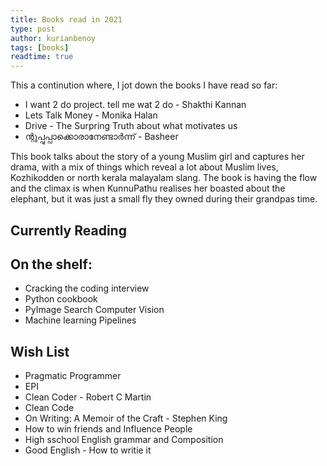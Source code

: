 ```yaml
---
title: Books read in 2021
type: post
author: kurianbenoy
tags: [books]
readtime: true
---
```


This a continution where, I jot down the books I have read so far:

-  I want 2 do project. tell me wat 2 do - Shakthi Kannan
- Lets Talk Money - Monika Halan
- Drive - The Surpring Truth about what motivates us
-  ന്റുപ്പുപ്പാക്കൊരാനേണ്ടാർന്ന് - Basheer 

This book talks about the story of a young Muslim girl and captures her drama, with a mix of things
which reveal a lot about Muslim lives, Kozhikodden or north kerala malayalam slang. The book is having
the flow and the climax is when KunnuPathu realises her boasted about the elephant, but it was just a small fly
they owned during their grandpas time.

## Currently Reading




## On the shelf:

- Cracking the coding interview
- Python cookbook
- PyImage Search Computer Vision
- Machine learning Pipelines

## Wish List

- Pragmatic Programmer
- EPI
- Clean Coder - Robert C Martin
- Clean Code
- On Writing: A Memoir of the Craft - Stephen King
- How to win friends and Influence People
- High sschool English grammar and Composition
- Good English - How to writie it
